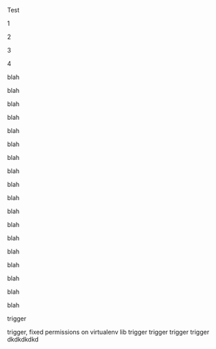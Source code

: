 Test

1

2

3

4

blah

blah

blah

blah

blah

blah

blah

blah

blah

blah

blah

blah

blah

blah

blah

blah

blah

blah

trigger

trigger, fixed permissions on virtualenv lib
trigger
trigger
trigger
trigger
dkdkdkdkd
